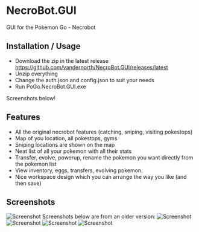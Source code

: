 # NecroBot.GUI
GUI for the Pokemon Go - Necrobot

## Installation / Usage
 - Download the zip in the latest release https://github.com/vandernorth/NecroBot.GUI/releases/latest
 - Unzip everything
 - Change the auth.json and config.json to suit your needs
 - Run PoGo.NecroBot.GUI.exe

Screenshots below!

## Features
 - All the original necrobot features (catching, sniping, visiting pokestops)
 - Map of you location, all pokestops, gyms
 - Sniping locations are shown on the map
 - Neat list of all your pokemon with all their stats
 - Transfer, evolve, powerup, rename the pokemon you want directly from the pokemon list
 - View inventory, eggs, transfers, evolving pokemon.
 - Nice workspace design which you can arrange the way you like (and then save)

## Screenshots
![Screenshot](https://raw.githubusercontent.com/vandernorth/NecroBot.GUI/master/Screenshots/screen0.png "Screenshot")
Screenshots below are from an older version:
![Screenshot](https://raw.githubusercontent.com/vandernorth/NecroBot.GUI/master/Screenshots/screen1.png "Screenshot")
![Screenshot](https://raw.githubusercontent.com/vandernorth/NecroBot.GUI/master/Screenshots/screen2.png "Screenshot")
![Screenshot](https://raw.githubusercontent.com/vandernorth/NecroBot.GUI/master/Screenshots/screen3.png "Screenshot")
![Screenshot](https://raw.githubusercontent.com/vandernorth/NecroBot.GUI/master/Screenshots/screen4.png "Screenshot")
